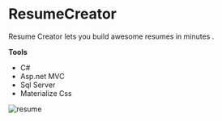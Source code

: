 # ResumeCreator
Resume Creator lets you build awesome resumes in minutes .

<b>Tools</b>
<ul>
  <li>C#</>
  <li>Asp.net MVC</>
  <li>Sql Server</>
  <li>Materialize Css</>
  </ul>
  
![resume](https://user-images.githubusercontent.com/21115664/113522161-cdd87180-95b7-11eb-8e04-9633c534aed3.png)
